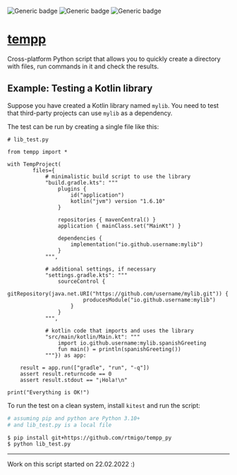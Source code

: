 ![Generic badge](https://img.shields.io/badge/stability-experimental-red.svg)
![Generic badge](https://img.shields.io/badge/python-3.10+-blue.svg)
![Generic badge](https://img.shields.io/badge/os-Linux_|_MacOS_|_Windows-blue.svg)


# [tempp](https://github.com/rtmigo/tempp_py)

Cross-platform Python script that allows you to quickly create a directory 
with files, run commands in it and check the results. 

## Example: Testing a Kotlin library

Suppose you have created a Kotlin library named `mylib`. You need to test that 
third-party projects can use `mylib` as a dependency.

The test can be run by creating a single file like this:

```python3
# lib_test.py

from tempp import *

with TempProject(
        files={
            # minimalistic build script to use the library
            "build.gradle.kts": """
                plugins {
                    id("application")
                    kotlin("jvm") version "1.6.10"
                }
                
                repositories { mavenCentral() }
                application { mainClass.set("MainKt") }
                
                dependencies {
                    implementation("io.github.username:mylib")
                }            
            """,

            # additional settings, if necessary 
            "settings.gradle.kts": """
                sourceControl {
                    gitRepository(java.net.URI("https://github.com/username/mylib.git")) {
                        producesModule("io.github.username:mylib")
                    }
                }            
            """,

            # kotlin code that imports and uses the library
            "src/main/kotlin/Main.kt": """
                import io.github.username:mylib.spanishGreeting
                fun main() = println(spanishGreeting())
            """}) as app:
    
    result = app.run(["gradle", "run", "-q"])
    assert result.returncode == 0
    assert result.stdout == "¡Hola!\n"

print("Everything is OK!")
```

To run the test on a clean system, install `kitest` and run the script:

```bash
# assuming pip and python are Python 3.10+
# and lib_test.py is a local file

$ pip install git+https://github.com/rtmigo/tempp_py
$ python lib_test.py
```

--------------------------------------------------------------------------------

Work on this script started on 22.02.2022 :)
